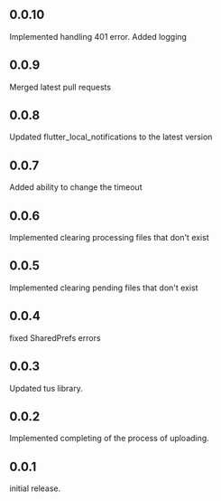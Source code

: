 ## 0.0.10

Implemented handling 401 error. Added logging

## 0.0.9

Merged latest pull requests

## 0.0.8

Updated flutter_local_notifications to the latest version

## 0.0.7

Added ability to change the timeout

## 0.0.6

Implemented clearing processing files that don't exist

## 0.0.5

Implemented clearing pending files that don't exist

## 0.0.4

fixed SharedPrefs errors

## 0.0.3

Updated tus library.

## 0.0.2

Implemented completing of the process of uploading.

## 0.0.1

initial release.